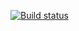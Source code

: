 [![Build status](https://ci.appveyor.com/api/projects/status/u7eaxlg5wb0pb73q?svg=true)](https://ci.appveyor.com/project/dmitry089/bdd-1)
